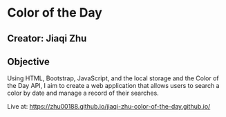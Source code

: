 # Color of the Day

## Creator: Jiaqi Zhu

## Objective
Using HTML, Bootstrap, JavaScript, and the local storage and the Color of the Day API, I aim to create a web application that allows users to search a color by date and manage a record of their searches.

Live at: https://zhu00188.github.io/jiaqi-zhu-color-of-the-day.github.io/
